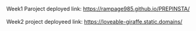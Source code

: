 Week1 Paroject deployed link: https://rampage985.github.io/PREPINSTA/
<br><br>
Week2 project deployeed link: https://loveable-giraffe.static.domains/

